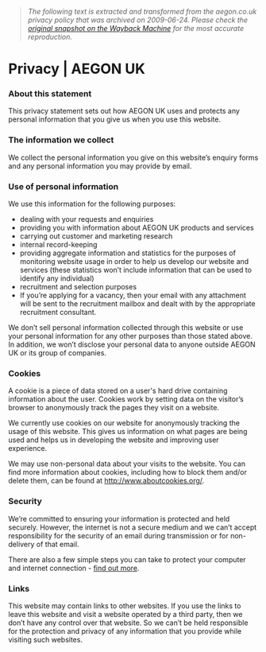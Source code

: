 > *The following text is extracted and transformed from the aegon.co.uk privacy policy that was archived on 2009-06-24. Please check the [original snapshot on the Wayback Machine](https://web.archive.org/web/20090624231947id_/http%3A//www.aegon.co.uk/privacy/index.html) for the most accurate reproduction.*

# Privacy | AEGON UK

### About this statement

This privacy statement sets out how AEGON UK uses and protects any personal information that you give us when you use this website.

### The information we collect

We collect the personal information you give on this website’s enquiry forms and any personal information you may provide by email.

### Use of personal information

We use this information for the following purposes:

  * dealing with your requests and enquiries
  * providing you with information about AEGON UK products and services
  * carrying out customer and marketing research
  * internal record-keeping
  * providing aggregate information and statistics for the purposes of monitoring website usage in order to help us develop our website and services (these statistics won’t include information that can be used to identify any individual)
  * recruitment and selection purposes
  * If you’re applying for a vacancy, then your email with any attachment will be sent to the recruitment mailbox and dealt with by the appropriate recruitment consultant.



We don’t sell personal information collected through this website or use your personal information for any other purposes than those stated above. In addition, we won’t disclose your personal data to anyone outside AEGON UK or its group of companies.

### Cookies

A cookie is a piece of data stored on a user's hard drive containing information about the user. Cookies work by setting data on the visitor’s browser to anonymously track the pages they visit on a website.

We currently use cookies on our website for anonymously tracking the usage of this website. This gives us information on what pages are being used and helps us in developing the website and improving user experience.

We may use non-personal data about your visits to the website. You can find more information about cookies, including how to block them and/or delete them, can be found at <http://www.aboutcookies.org/>.

### Security

We’re committed to ensuring your information is protected and held securely. However, the internet is not a secure medium and we can’t accept responsibility for the security of an email during transmission or for non-delivery of that email.

There are also a few simple steps you can take to protect your computer and internet connection - [find out more](https://web.archive.org/web/20090624231947id_/http%3A//www.aegon.co.uk/security/index.html). 

### Links

This website may contain links to other websites. If you use the links to leave this website and visit a website operated by a third party, then we don’t have any control over that website. So we can’t be held responsible for the protection and privacy of any information that you provide while visiting such websites.
